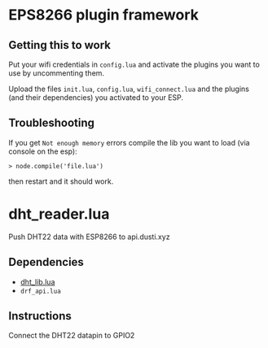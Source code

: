 # EPS8266 plugin framework

## Getting this to work

Put your wifi credentials in `config.lua` and activate the plugins you want to use by uncommenting them.

Upload the files `init.lua`, `config.lua`, `wifi_connect.lua` and the plugins (and their dependencies) you activated to your ESP.

## Troubleshooting

If you get `Not enough memory` errors compile the lib you want to load (via console on the esp):

```
> node.compile('file.lua')
```
then restart and it should work.


# dht_reader.lua

Push DHT22 data with ESP8266 to api.dusti.xyz

## Dependencies

* [dht_lib.lua](https://github.com/nodemcu/nodemcu-firmware/tree/master/lua_modules/dht_lib/dht_lib.lua)
* `drf_api.lua`

## Instructions

Connect the DHT22 datapin to GPIO2

